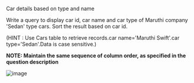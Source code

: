 Car details based on type and name

Write a query to display car id, car name and car type of Maruthi company 'Sedan' type cars.  Sort the result based on car id.

(HINT : Use Cars table to retrieve records.car name='Maruthi Swift'.car type='Sedan'.Data is case sensitive.)

**NOTE: Maintain the same sequence of column order, as specified in the question description**

![image](https://github.com/abhisheks008/Cognizant-Java-FSE-Hands-ons-2023/assets/68724349/dd77fff8-5697-42c9-969b-e5f1ed9e3a25)
